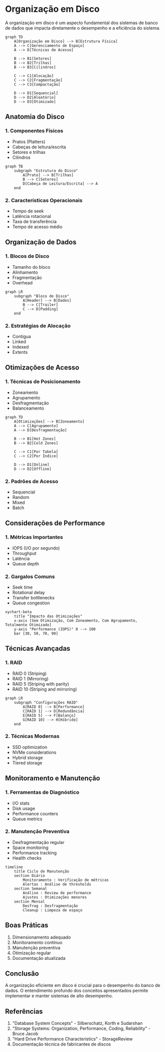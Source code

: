 # Organização em Disco

A organização em disco é um aspecto fundamental dos sistemas de banco de dados que impacta diretamente o desempenho e a eficiência do sistema.

```mermaid
graph TD
    A[Organização em Disco] --> B[Estrutura Física]
    A --> C[Gerenciamento de Espaço]
    A --> D[Técnicas de Acesso]
    
    B --> B1[Setores]
    B --> B2[Trilhas]
    B --> B3[Cilindros]
    
    C --> C1[Alocação]
    C --> C2[Fragmentação]
    C --> C3[Compactação]
    
    D --> D1[Sequencial]
    D --> D2[Aleatório]
    D --> D3[Otimizado]
```

## Anatomia do Disco

### 1. Componentes Físicos
- Pratos (Platters)
- Cabeças de leitura/escrita
- Setores e trilhas
- Cilindros

```mermaid
graph TB
    subgraph "Estrutura do Disco"
        A[Prato] --> B[Trilhas]
        B --> C[Setores]
        D[Cabeça de Leitura/Escrita] --> A
    end
```

### 2. Características Operacionais
- Tempo de seek
- Latência rotacional
- Taxa de transferência
- Tempo de acesso médio

## Organização de Dados

### 1. Blocos de Disco
- Tamanho do bloco
- Alinhamento
- Fragmentação
- Overhead

```mermaid
graph LR
    subgraph "Bloco de Disco"
        A[Header] --> B[Dados]
        B --> C[Trailer]
        C --> D[Padding]
    end
```

### 2. Estratégias de Alocação
- Contígua
- Linked
- Indexed
- Extents

## Otimizações de Acesso

### 1. Técnicas de Posicionamento
- Zoneamento
- Agrupamento
- Desfragmentação
- Balanceamento

```mermaid
graph TD
    A[Otimizações] --> B[Zoneamento]
    A --> C[Agrupamento]
    A --> D[Desfragmentação]
    
    B --> B1[Hot Zones]
    B --> B2[Cold Zones]
    
    C --> C1[Por Tabela]
    C --> C2[Por Índice]
    
    D --> D1[Online]
    D --> D2[Offline]
```

### 2. Padrões de Acesso
- Sequencial
- Random
- Mixed
- Batch

## Considerações de Performance

### 1. Métricas Importantes
- IOPS (I/O por segundo)
- Throughput
- Latência
- Queue depth

### 2. Gargalos Comuns
- Seek time
- Rotational delay
- Transfer bottlenecks
- Queue congestion

```mermaid
xychart-beta
    title "Impacto das Otimizações"
    x-axis [Sem Otimização, Com Zoneamento, Com Agrupamento, Totalmente Otimizado]
    y-axis "Performance (IOPS)" 0 --> 100
    bar [30, 50, 70, 90]
```

## Técnicas Avançadas

### 1. RAID
- RAID 0 (Striping)
- RAID 1 (Mirroring)
- RAID 5 (Striping with parity)
- RAID 10 (Striping and mirroring)

```mermaid
graph LR
    subgraph "Configurações RAID"
        A[RAID 0] --> B[Performance]
        C[RAID 1] --> D[Redundância]
        E[RAID 5] --> F[Balanço]
        G[RAID 10] --> H[Híbrido]
    end
```

### 2. Técnicas Modernas
- SSD optimization
- NVMe considerations
- Hybrid storage
- Tiered storage

## Monitoramento e Manutenção

### 1. Ferramentas de Diagnóstico
- I/O stats
- Disk usage
- Performance counters
- Queue metrics

### 2. Manutenção Preventiva
- Desfragmentação regular
- Space monitoring
- Performance tracking
- Health checks

```mermaid
timeline
    title Ciclo de Manutenção
    section Diário
        Monitoramento : Verificação de métricas
        Alertas : Análise de thresholds
    section Semanal
        Análise : Review de performance
        Ajustes : Otimizações menores
    section Mensal
        Desfrag : Desfragmentação
        Cleanup : Limpeza de espaço
```

## Boas Práticas

1. Dimensionamento adequado
2. Monitoramento contínuo
3. Manutenção preventiva
4. Otimização regular
5. Documentação atualizada

## Conclusão

A organização eficiente em disco é crucial para o desempenho do banco de dados. O entendimento profundo dos conceitos apresentados permite implementar e manter sistemas de alto desempenho.

## Referências

1. "Database System Concepts" - Silberschatz, Korth e Sudarshan
2. "Storage Systems: Organization, Performance, Coding, Reliability" - Bruce Jacob
3. "Hard Drive Performance Characteristics" - StorageReview
4. Documentação técnica de fabricantes de discos